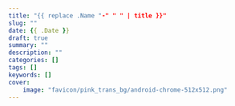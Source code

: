 ```yaml
---
title: "{{ replace .Name "-" " " | title }}"
slug: ""
date: {{ .Date }}
draft: true     
summary: ""     
description: "" 
categories: [] 
tags: []       
keywords: []   
cover:
    image: "favicon/pink_trans_bg/android-chrome-512x512.png"
---
```


